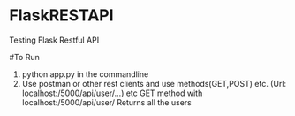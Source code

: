 # FlaskRESTAPI
Testing Flask Restful API

#To Run
1. python app.py in the commandline
2. Use postman or other rest clients and use methods(GET,POST) etc. (Url: localhost:/5000/api/user/...)
   etc GET method with localhost:/5000/api/user/  Returns all the users

